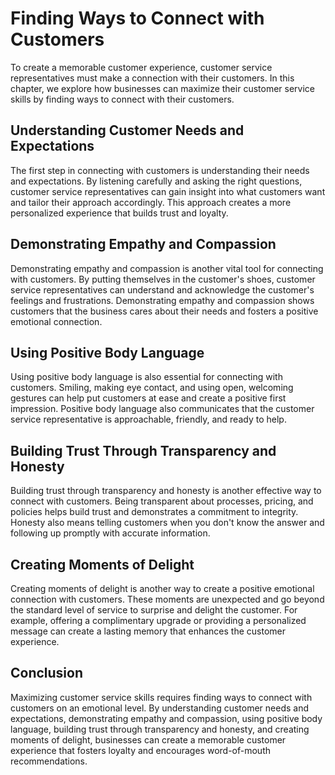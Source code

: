 Finding Ways to Connect with Customers
==========================================================================================

To create a memorable customer experience, customer service representatives must make a connection with their customers. In this chapter, we explore how businesses can maximize their customer service skills by finding ways to connect with their customers.

Understanding Customer Needs and Expectations
---------------------------------------------

The first step in connecting with customers is understanding their needs and expectations. By listening carefully and asking the right questions, customer service representatives can gain insight into what customers want and tailor their approach accordingly. This approach creates a more personalized experience that builds trust and loyalty.

Demonstrating Empathy and Compassion
------------------------------------

Demonstrating empathy and compassion is another vital tool for connecting with customers. By putting themselves in the customer's shoes, customer service representatives can understand and acknowledge the customer's feelings and frustrations. Demonstrating empathy and compassion shows customers that the business cares about their needs and fosters a positive emotional connection.

Using Positive Body Language
----------------------------

Using positive body language is also essential for connecting with customers. Smiling, making eye contact, and using open, welcoming gestures can help put customers at ease and create a positive first impression. Positive body language also communicates that the customer service representative is approachable, friendly, and ready to help.

Building Trust Through Transparency and Honesty
-----------------------------------------------

Building trust through transparency and honesty is another effective way to connect with customers. Being transparent about processes, pricing, and policies helps build trust and demonstrates a commitment to integrity. Honesty also means telling customers when you don't know the answer and following up promptly with accurate information.

Creating Moments of Delight
---------------------------

Creating moments of delight is another way to create a positive emotional connection with customers. These moments are unexpected and go beyond the standard level of service to surprise and delight the customer. For example, offering a complimentary upgrade or providing a personalized message can create a lasting memory that enhances the customer experience.

Conclusion
----------

Maximizing customer service skills requires finding ways to connect with customers on an emotional level. By understanding customer needs and expectations, demonstrating empathy and compassion, using positive body language, building trust through transparency and honesty, and creating moments of delight, businesses can create a memorable customer experience that fosters loyalty and encourages word-of-mouth recommendations.

